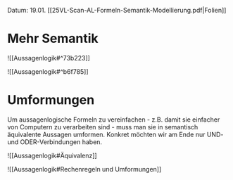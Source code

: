 Datum: 19.01.
[[25VL-Scan-AL-Formeln-Semantik-Modellierung.pdf|Folien]]

# Mehr Semantik
![[Aussagenlogik#^73b223]]

![[Aussagenlogik#^b6f785]]

# Umformungen
Um aussagenlogische Formeln zu vereinfachen - z.B. damit sie einfacher von Computern zu verarbeiten sind - muss man sie in semantisch äquivalente Aussagen umformen.
Konkret möchten wir am Ende nur UND- und ODER-Verbindungen haben.

![[Aussagenlogik#Äquivalenz]]

![[Aussagenlogik#Rechenregeln und Umformungen]]


